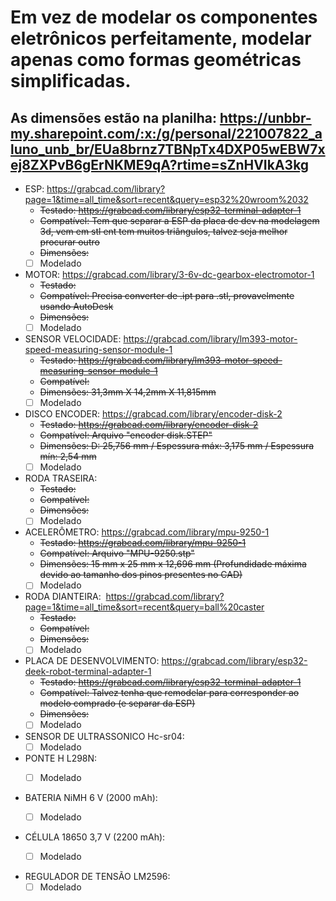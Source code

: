 
# Em vez de modelar os componentes eletrônicos perfeitamente, modelar apenas como formas geométricas simplificadas.
## As dimensões estão na planilha: https://unbbr-my.sharepoint.com/:x:/g/personal/221007822_aluno_unb_br/EUa8brnz7TBNpTx4DXP05wEBW7xej8ZXPvB6gErNKME9qA?rtime=sZnHVIkA3kg



- ESP:
https://grabcad.com/library?page=1&time=all_time&sort=recent&query=esp32%20wroom%2032
  - <s> Testado: https://grabcad.com/library/esp32-terminal-adapter-1
  - Compatível: Tem que separar a ESP da placa de dev na modelagem 3d, vem em stl ent tem muitos triângulos, talvez seja melhor procurar outro
  - Dimensões: </s>
  - [ ] Modelado
  
- MOTOR:
https://grabcad.com/library/3-6v-dc-gearbox-electromotor-1
  - <s> Testado:
  - Compatível: Precisa converter de .ipt para .stl, provavelmente usando AutoDesk
  - Dimensões: </s>
  - [ ] Modelado

- SENSOR VELOCIDADE: 
https://grabcad.com/library/lm393-motor-speed-measuring-sensor-module-1
  - <s> Testado: https://grabcad.com/library/lm393-motor-speed-measuring-sensor-module-1
  - Compatível:
  - Dimensões: 31,3mm X 14,2mm X 11,815mm </s>
  - [ ] Modelado

- DISCO ENCODER: 
https://grabcad.com/library/encoder-disk-2
  - <s> Testado: https://grabcad.com/library/encoder-disk-2 
  - Compatível: Arquivo "encoder disk.STEP"
  - Dimensões: D: 25,756 mm / Espessura máx: 3,175 mm / Espessura mín: 2,54 mm </s>
  - [ ] Modelado

- RODA TRASEIRA:
  - <s> Testado:
  - Compatível:
  - Dimensões: </s>
  - [ ] Modelado

- ACELERÔMETRO: 
https://grabcad.com/library/mpu-9250-1
  - <s> Testado: https://grabcad.com/library/mpu-9250-1
  - Compatível: Arquivo "MPU-9250.stp"
  - Dimensões: 15 mm x 25 mm x 12,696 mm (Profundidade máxima devido ao tamanho dos pinos presentes no CAD) </s>
  - [ ] Modelado
    
- RODA DIANTEIRA: 
https://grabcad.com/library?page=1&time=all_time&sort=recent&query=ball%20caster
  - <s> Testado:
  - Compatível:
  - Dimensões: </s>
  - [ ] Modelado
    
- PLACA DE DESENVOLVIMENTO:
https://grabcad.com/library/esp32-deek-robot-terminal-adapter-1
  - <s> Testado: https://grabcad.com/library/esp32-terminal-adapter-1
  - Compatível: Talvez tenha que remodelar para corresponder ao modelo comprado (e separar da ESP)
  - Dimensões: </s>
  - [ ] Modelado
    
- SENSOR DE ULTRASSONICO Hc-sr04:
  - [ ] Modelado

- PONTE H L298N:
  - [ ] Modelado


- BATERIA NiMH 6 V (2000 mAh):
  - [ ] Modelado


- CÉLULA 18650 3,7 V (2200 mAh):
  - [ ] Modelado

    
- REGULADOR DE TENSÃO LM2596:
  - [ ] Modelado

